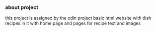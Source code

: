### about project ###
this project is assigned by the odin project 
basic html website with dish recipes in it with home page and pages for recipe text and images 
